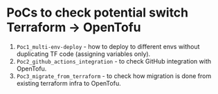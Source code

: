 
# PoCs to check potential switch Terraform -> OpenTofu


1. `Poc1_multi-env-deploy` - how to deploy to different envs without duplicating TF code (assigning variables only).
2. `Poc2_github_actions_integration` - to check GitHub integration with OpenTofu.
3. `Poc3_migrate_from_terraform` - to check how migration is done from existing terraform infra to OpenTofu.
